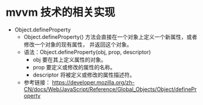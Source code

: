 # mvvm 技术的相关实现

- Object.defineProperty
  - Object.defineProperty() 方法会直接在一个对象上定义一个新属性，或者修改一个对象的现有属性， 并返回这个对象。
  - 语法：Object.defineProperty(obj, prop, descriptor)
    - obj         要在其上定义属性的对象。
    - prop        要定义或修改的属性的名称。
    - descriptor  将被定义或修改的属性描述符。
  - 参考链接： https://developer.mozilla.org/zh-CN/docs/Web/JavaScript/Reference/Global_Objects/Object/defineProperty

